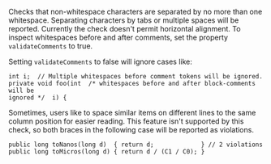Checks that non-whitespace characters are separated by no more than one
whitespace. Separating characters by tabs or multiple spaces will be
reported. Currently the check doesn't permit horizontal alignment. To
inspect whitespaces before and after comments, set the property
`validateComments` to true.

Setting `validateComments` to false will ignore cases like:

    int i;  // Multiple whitespaces before comment tokens will be ignored.
    private void foo(int  /* whitespaces before and after block-comments will be
    ignored */  i) {
            

Sometimes, users like to space similar items on different lines to the
same column position for easier reading. This feature isn't supported by
this check, so both braces in the following case will be reported as
violations.

    public long toNanos(long d)  { return d;             } // 2 violations
    public long toMicros(long d) { return d / (C1 / C0); }
